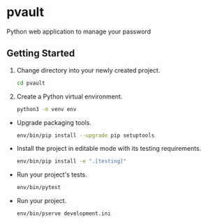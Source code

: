 # pvault
Python web application to manage your password


## Getting Started

1. Change directory into your newly created project.

    ```bash
    cd pvault
    ```

2. Create a Python virtual environment.

    ```bash
    python3 -m venv env
    ```

- Upgrade packaging tools.

    ```bash
    env/bin/pip install --upgrade pip setuptools
    ```

- Install the project in editable mode with its testing requirements.

    ```bash
    env/bin/pip install -e ".[testing]"
    ```

- Run your project's tests.

    ```bash
    env/bin/pytest
    ```

- Run your project.

    ```bash
    env/bin/pserve development.ini
    ```
